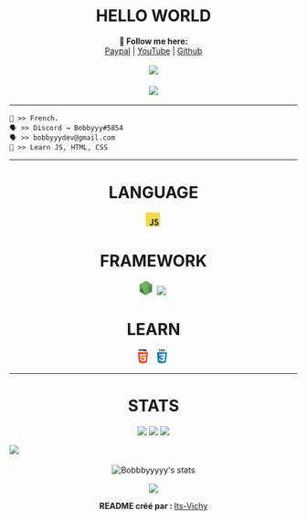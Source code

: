 
<h1 align="center">HELLO WORLD</h1>

<p align="center">
  <b>🖤 Follow me here:</b><br>
  <a href="https://www.paypal.com/donate/?hosted_button_id=QC6EWJW5M3P28">Paypal</a> |
  <a href="https://www.youtube.com/channel/UCLvjUHI8c5uAZjd2Jv-AZ9Q">YouTube</a> |
  <a href="https://github.com/Bobbbyyyyy">Github</a>
  <br><br>
  <img src="https://cdn.discordapp.com/attachments/889959952020566067/889961031684730940/giphy.gif">
  <br><br>
  <img src="https://discord.c99.nl/widget/theme-4/855824999436648469.png">
</p>

-----

```diff
👤 >> French.
🗣️ >> Discord → Bobbyyy#5854
🗣️ >> bobbyyydev@gmail.com
🐺 >> Learn JS, HTML, CSS
```

-----

<h1 align="center">LANGUAGE</h1>

<p align="center"> 
  <code><img height="25" src="https://raw.githubusercontent.com/github/explore/80688e429a7d4ef2fca1e82350fe8e3517d3494d/topics/javascript/javascript.png"></code>&nbsp; 
</p>

<h1 align="center">FRAMEWORK</h1>

<p align="center"> 
  <code><img height="25" src="https://raw.githubusercontent.com/github/explore/80688e429a7d4ef2fca1e82350fe8e3517d3494d/topics/nodejs/nodejs.png"></code>&nbsp; 
  <code><img height="25" src="https://koya.gg/assets/img/discordjs-logo.png"></code>&nbsp; 
</p>

<h1 align="center">LEARN</h1>

<p align="center"> 
  <code><img height="25" src="https://raw.githubusercontent.com/github/explore/80688e429a7d4ef2fca1e82350fe8e3517d3494d/topics/html/html.png"></code>&nbsp; 
  <code><img height="25" src="https://raw.githubusercontent.com/github/explore/80688e429a7d4ef2fca1e82350fe8e3517d3494d/topics/css/css.png"></code>&nbsp; 
</p>

-----

<h1 align="center">STATS</h1>
<p align="center">
  <img src="https://img.shields.io/github/followers/Bobbbyyyyy?style=social">
  <img src="https://img.shields.io/github/stars/Bobbbyyyyy?style=social">
  <img src="https://komarev.com/ghpvc/?username=Bobbbyyyyy&color=green">
</p>

<img src="https://activity-graph.herokuapp.com/graph?username=Bobbbyyyyy">

<p align="center"> <img align="center" src="https://github-readme-stats.vercel.app/api?username=Bobbbyyyyy&show_icons=true&include_all_commits=true&show_icons=true&title_color=fff&icon_color=79ff97&text_color=9f9f9f&bg_color=151515" alt="Bobbbyyyyy's stats" /> </p>

<p align="center"> <img align="center" src="https://github-readme-stats.vercel.app/api/top-langs/?username=Bobbbyyyyy&layout=compact&show_icons=true&title_color=fff&icon_color=79ff97&text_color=9f9f9f&bg_color=151515" /></p>

<p align="center">
    <b>README créé par : </b>
    <a href="https://github.com/Its-Vichy">Its-Vichy</a>  
    <br></br>
</p>

